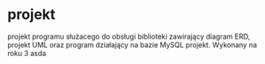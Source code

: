 projekt
=======
projekt programu służacego do obsługi biblioteki zawirający diagram ERD, projekt UML oraz program działający na bazie MySQL
projekt. Wykonany na roku 3 
asda